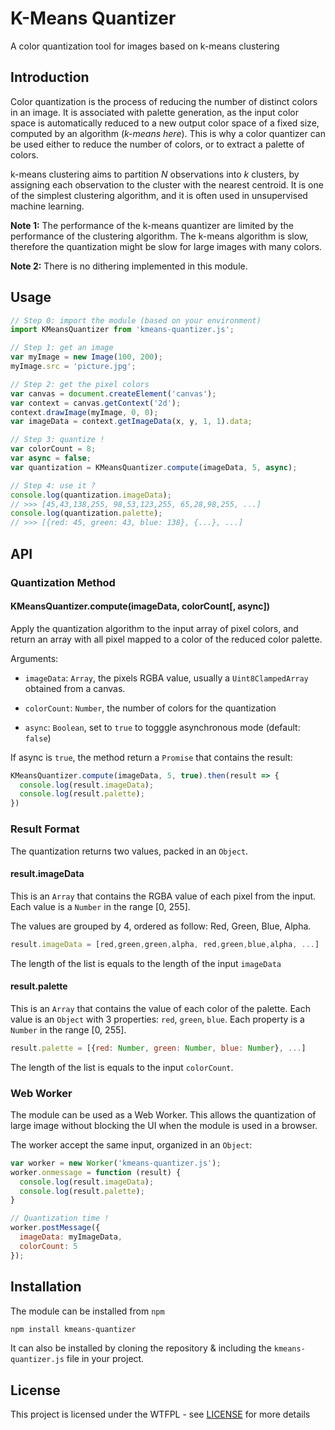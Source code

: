 # K-Means Quantizer

A color quantization tool for images based on k-means clustering


## Introduction

Color quantization is the process of reducing the number of distinct colors in an image. It is associated with palette generation, as the input color space is automatically reduced to a new output color space of a fixed size, computed by an algorithm (*k-means here*). This is why a color quantizer can be used either to reduce the number of colors, or to extract a palette of colors.

k-means clustering aims to partition *N* observations into *k* clusters, by assigning each observation to the cluster with the nearest centroid. It is one of the simplest clustering algorithm, and it is often used in unsupervised machine learning.

**Note 1:** The performance of the k-means quantizer are limited by the performance of the clustering algorithm. The k-means algorithm is slow, therefore the quantization might be slow for large images with many colors.

**Note 2:** There is no dithering implemented in this module.


## Usage

```js
// Step 0: import the module (based on your environment)
import KMeansQuantizer from 'kmeans-quantizer.js';

// Step 1: get an image
var myImage = new Image(100, 200);
myImage.src = 'picture.jpg';

// Step 2: get the pixel colors
var canvas = document.createElement('canvas');
var context = canvas.getContext('2d');
context.drawImage(myImage, 0, 0);
var imageData = context.getImageData(x, y, 1, 1).data;

// Step 3: quantize !
var colorCount = 8;
var async = false;
var quantization = KMeansQuantizer.compute(imageData, 5, async);

// Step 4: use it ?
console.log(quantization.imageData);
// >>> [45,43,138,255, 98,53,123,255, 65,28,98,255, ...]
console.log(quantization.palette);
// >>> [{red: 45, green: 43, blue: 138}, {...}, ...]
```


## API

### Quantization Method

#### KMeansQuantizer.compute(imageData, colorCount[, async])

Apply the quantization algorithm to the input array of pixel colors, and return an array with all pixel mapped to a color of the reduced color palette.

Arguments:

 + `imageData`: `Array`, the pixels RGBA value, usually a `Uint8ClampedArray` obtained from a canvas.

 + `colorCount`: `Number`, the number of colors for the quantization

 + `async`: `Boolean`, set to `true` to togggle asynchronous mode (default: `false`)

If async is `true`,  the method return a `Promise` that contains the result:
```js
KMeansQuantizer.compute(imageData, 5, true).then(result => {
  console.log(result.imageData);
  console.log(result.palette);
})
```

### Result Format

The quantization returns two values, packed in an `Object`.

#### result.imageData

This is an `Array` that contains the RGBA value of each pixel from the input. Each value is a `Number` in the range [0, 255].

The values are grouped by 4, ordered as follow: Red, Green, Blue, Alpha.

```js
result.imageData = [red,green,green,alpha, red,green,blue,alpha, ...]
```

The length of the list is equals to the length of the input `imageData`

#### result.palette

This is an `Array` that contains the value of each color of the palette. Each value is an `Object` with 3 properties: `red`, `green`, `blue`. Each property is a `Number` in the range [0, 255].

```js
result.palette = [{red: Number, green: Number, blue: Number}, ...]
```

The length of the list is equals to the input `colorCount`.

### Web Worker

The module can be used as a Web Worker. This allows the quantization of large image without blocking the UI when the module is used in a browser.

The worker accept the same input, organized in an `Object`:

```js
var worker = new Worker('kmeans-quantizer.js');
worker.onmessage = function (result) {
  console.log(result.imageData);
  console.log(result.palette);
}

// Quantization time !
worker.postMessage({
  imageData: myImageData,
  colorCount: 5
});
```


## Installation

The module can be installed from `npm`

```sh
npm install kmeans-quantizer
```

It can also be installed by cloning the repository & including the `kmeans-quantizer.js` file in your project.


## License

This project is licensed under the WTFPL - see [LICENSE](LICENSE) for more details
